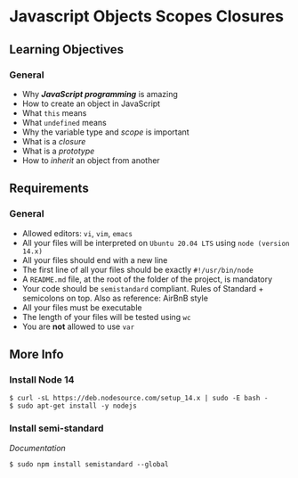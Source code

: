 # Javascript Objects Scopes Closures

## Learning Objectives

### General

- Why **_JavaScript programming_** is amazing
- How to create an object in JavaScript
- What `this` means
- What `undefined` means
- Why the variable type and _scope_ is important
- What is a _closure_
- What is a _prototype_
- How to _inherit_ an object from another

## Requirements

### General

- Allowed editors: `vi`, `vim`, `emacs`
- All your files will be interpreted on `Ubuntu 20.04 LTS` using `node (version 14.x)`
- All your files should end with a new line
- The first line of all your files should be exactly `#!/usr/bin/node`
- A `README.md` file, at the root of the folder of the project, is mandatory
- Your code should be `semistandard` compliant. Rules of Standard + semicolons on top. Also as reference: AirBnB style
- All your files must be executable
- The length of your files will be tested using `wc`
- You are **not** allowed to use `var`

## More Info

### Install Node 14
```
$ curl -sL https://deb.nodesource.com/setup_14.x | sudo -E bash -
$ sudo apt-get install -y nodejs
```

### Install semi-standard
_Documentation_
```
$ sudo npm install semistandard --global
```
